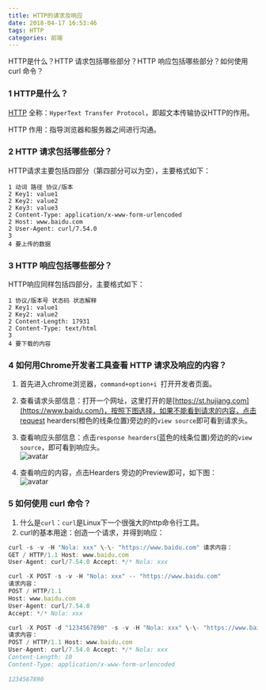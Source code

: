```yaml
---
title: HTTP的请求及响应
date: 2018-04-17 16:53:46
tags: HTTP
categories: 前端
---
```


HTTP是什么？HTTP 请求包括哪些部分？HTTP 响应包括哪些部分？如何使用 curl 命令？
<escape><!-- more --></escape>

### 1  HTTP是什么？

[HTTP](https://link.zhihu.com/?target=https%3A//zh.wikipedia.org/wiki/%25E8%25B6%2585%25E6%2596%2587%25E6%259C%25AC%25E4%25BC%25A0%25E8%25BE%2593%25E5%258D%258F%25E8%25AE%25AE) 全称：`HyperText Transfer Protocol`，即超文本传输协议HTTP的作用。

HTTP 作用：指导浏览器和服务器之间进行沟通。

### 2  HTTP 请求包括哪些部分？

HTTP请求主要包括四部分（第四部分可以为空），主要格式如下：
```
1 动词 路径 协议/版本
2 Key1: value1
2 Key2: value2
2 Key3: value3
2 Content-Type: application/x-www-form-urlencoded
2 Host: www.baidu.com
2 User-Agent: curl/7.54.0
3 
4 要上传的数据
```

### 3  HTTP 响应包括哪些部分？

HTTP响应同样包括四部分，主要格式如下：
```
1 协议/版本号 状态码 状态解释
2 Key1: value1
2 Key2: value2
2 Content-Length: 17931
2 Content-Type: text/html
3
4 要下载的内容
```

### 4  如何用Chrome开发者工具查看 HTTP 请求及响应的内容？

1. 首先进入chrome浏览器，`command+option+i `打开开发者页面。
2. 查看请求头部信息：打开一个网址，这里打开的是[https://st.hujiang.com](https://www.baidu.com/)，按照下图选择，如果不能看到请求的内容，点击request hearders(橙色的线条位置)旁边的的`view source`即可看到请求头。
3. 查看响应头部信息：点击`response hearders`(蓝色的线条位置)旁边的的`view source`，即可看到响应头。  
    ![avatar](https://i.loli.net/2018/06/03/5b12d6501ffab.png)
    
4. 查看响应的内容，点击Hearders 旁边的Preview即可，如下图：  
    ![avatar](https://i.loli.net/2018/06/03/5b12d6beb6358.png)

### 5  如何使用 curl 命令？

1. 什么是`curl`：`curl`是Linux下一个很强大的http命令行工具。
2. curl的基本用途：创造一个请求，并得到响应：
```javascript
curl -s -v -H "Nola: xxx" \-\- "https://www.baidu.com" 请求内容：
GET / HTTP/1.1 Host: www.baidu.com
User-Agent: curl/7.54.0 Accept: */* Nola: xxx
```
```javascript
curl -X POST -s -v -H "Nola: xxx" -- "https://www.baidu.com"
请求内容：
POST / HTTP/1.1
Host: www.baidu.com
User-Agent: curl/7.54.0
Accept: */* Nola: xxx
```  
```javascript
curl -X POST -d "1234567890" -s -v -H "Nola: xxx" \-\- "https://www.baidu.com" 
请求内容：
POST / HTTP/1.1 Host: www.baidu.com
User-Agent: curl/7.54.0 Accept: */* Nola: xxx
Content-Length: 10
Content-Type: application/x-www-form-urlencoded
    
1234567890
```